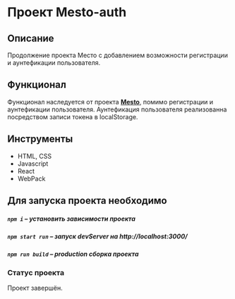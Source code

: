 # Проект Mesto-auth

##  Описание

Продолжение проекта Место с добавлением возможности регистрации и аунтефикации пользователя.

## Функционал

Функционал наследуется от проекта **[Mesto](https://github.com/GlebZhdanov/mesto)**, помимо регистрации и аунтефикации пользователя.
Аунтефикация пользователя реализованна посредством записи токена в localStorage.

##  Инструменты

- HTML, CSS
- Javascript
- React
- WebPack

##  Для запуска проекта необходимо

##### `npm i` – установить зависимости проекта

##### `npm start run` – запуск devServer на http://localhost:3000/

##### `npm run build` – production сборка проекта

### Статус проекта

Проект завершён.

